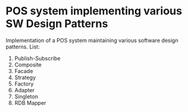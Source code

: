 # POS system implementing various SW Design Patterns
Implementation of a POS system maintaining various software design patterns.
List:
  1. Publish-Subscribe
  2. Composite
  3. Facade
  4. Strategy
  5. Factory
  6. Adapter
  7. Singleton
  8. RDB Mapper
